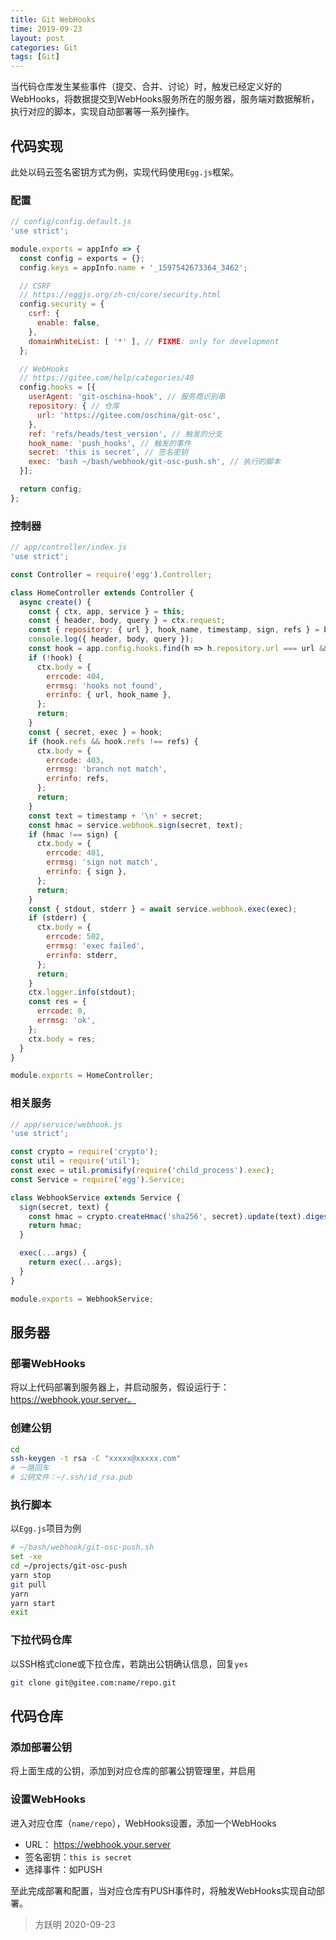 ```yaml
---
title: Git WebHooks
time: 2019-09-23
layout: post
categories: Git
tags: [Git]
---
```


当代码仓库发生某些事件（提交、合并、讨论）时，触发已经定义好的WebHooks，将数据提交到WebHooks服务所在的服务器，服务端对数据解析，执行对应的脚本，实现自动部署等一系列操作。

## 代码实现

此处以码云签名密钥方式为例，实现代码使用`Egg.js`框架。

### 配置

```js
// config/config.default.js
'use strict';

module.exports = appInfo => {
  const config = exports = {};
  config.keys = appInfo.name + '_1597542673364_3462';

  // CSRF
  // https://eggjs.org/zh-cn/core/security.html
  config.security = {
    csrf: {
      enable: false,
    },
    domainWhiteList: [ '*' ], // FIXME: only for development
  };

  // WebHooks
  // https://gitee.com/help/categories/40
  config.hooks = [{
    userAgent: 'git-oschina-hook', // 服务商识别串
    repository: { // 仓库
      url: 'https://gitee.com/oschina/git-osc',
    },
    ref: 'refs/heads/test_version', // 触发的分支
    hook_name: 'push_hooks', // 触发的事件
    secret: 'this is secret', // 签名密钥
    exec: 'bash ~/bash/webhook/git-osc-push.sh', // 执行的脚本
  }];

  return config;
};
```

### 控制器

```js
// app/controller/index.js
'use strict';

const Controller = require('egg').Controller;

class HomeController extends Controller {
  async create() {
    const { ctx, app, service } = this;
    const { header, body, query } = ctx.request;
    const { repository: { url }, hook_name, timestamp, sign, refs } = body;
    console.log({ header, body, query });
    const hook = app.config.hooks.find(h => h.repository.url === url && h.hook_name === hook_name);
    if (!hook) {
      ctx.body = {
        errcode: 404,
        errmsg: 'hooks not found',
        errinfo: { url, hook_name },
      };
      return;
    }
    const { secret, exec } = hook;
    if (hook.refs && hook.refs !== refs) {
      ctx.body = {
        errcode: 403,
        errmsg: 'branch not match',
        errinfo: refs,
      };
      return;
    }
    const text = timestamp + '\n' + secret;
    const hmac = service.webhook.sign(secret, text);
    if (hmac !== sign) {
      ctx.body = {
        errcode: 401,
        errmsg: 'sign not match',
        errinfo: { sign },
      };
      return;
    }
    const { stdout, stderr } = await service.webhook.exec(exec);
    if (stderr) {
      ctx.body = {
        errcode: 502,
        errmsg: 'exec failed',
        errinfo: stderr,
      };
      return;
    }
    ctx.logger.info(stdout);
    const res = {
      errcode: 0,
      errmsg: 'ok',
    };
    ctx.body = res;
  }
}

module.exports = HomeController;
```

### 相关服务

```js
// app/service/webhook.js
'use strict';

const crypto = require('crypto');
const util = require('util');
const exec = util.promisify(require('child_process').exec);
const Service = require('egg').Service;

class WebhookService extends Service {
  sign(secret, text) {
    const hmac = crypto.createHmac('sha256', secret).update(text).digest('base64');
    return hmac;
  }

  exec(...args) {
    return exec(...args);
  }
}

module.exports = WebhookService;
```

## 服务器

### 部署WebHooks

将以上代码部署到服务器上，并启动服务，假设运行于：https://webhook.your.server。

### 创建公钥

```bash
cd
ssh-keygen -t rsa -C "xxxxx@xxxxx.com"
# 一路回车
# 公钥文件：~/.ssh/id_rsa.pub
```

### 执行脚本

以`Egg.js`项目为例

```bash
# ~/bash/webhook/git-osc-push.sh
set -xe
cd ~/projects/git-osc-push
yarn stop
git pull
yarn
yarn start
exit
```

### 下拉代码仓库

以SSH格式clone或下拉仓库，若跳出公钥确认信息，回复`yes`

```bash
git clone git@gitee.com:name/repo.git
```

## 代码仓库

### 添加部署公钥

将上面生成的公钥，添加到对应仓库的部署公钥管理里，并启用

### 设置WebHooks

进入对应仓库（`name/repo`），WebHooks设置，添加一个WebHooks

- URL： https://webhook.your.server
- 签名密钥：`this is secret`
- 选择事件：如PUSH

至此完成部署和配置，当对应仓库有PUSH事件时，将触发WebHooks实现自动部署。

> 方跃明
> 2020-09-23
